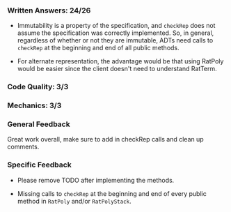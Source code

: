 ### Written Answers: 24/26

- Immutability is a property of the specification, and `checkRep` does not assume
the specification was correctly implemented.  So, in general, regardless of
whether or not they are immutable, ADTs need calls to `checkRep` at the
beginning and end of all public methods.

- For alternate representation, the advantage would be that using RatPoly would 
be easier since the client doesn't need to understand RatTerm.

### Code Quality: 3/3

### Mechanics: 3/3

### General Feedback

Great work overall, make sure to add in checkRep calls and clean up comments. 

### Specific Feedback

- Please remove TODO after implementing the methods.

- Missing calls to `checkRep` at the beginning and end of every public method in `RatPoly` and/or `RatPolyStack`.

